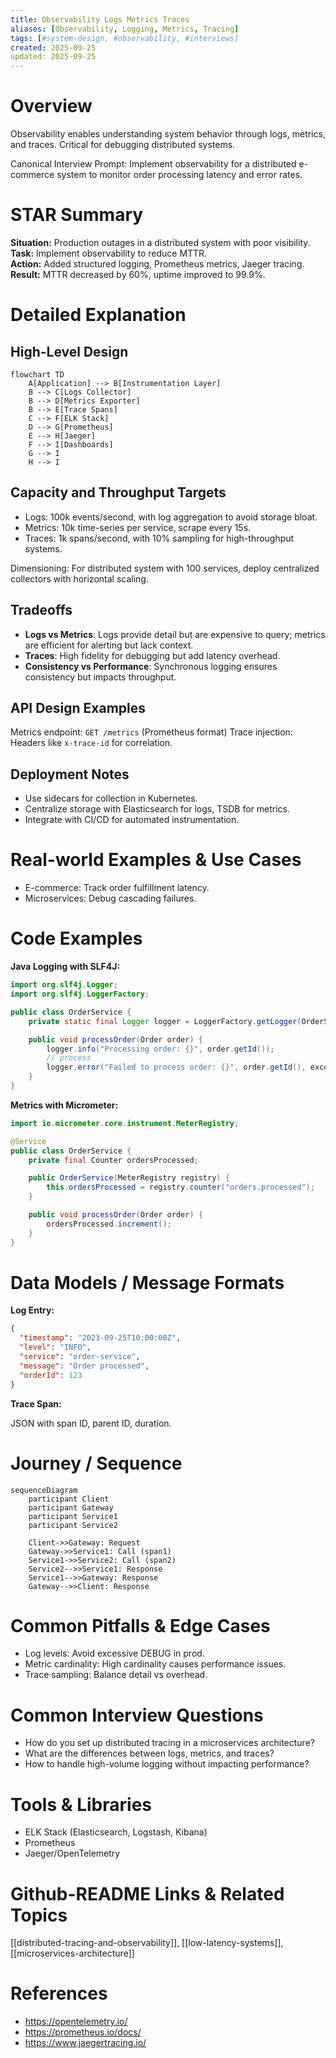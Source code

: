 ```yaml
---
title: Observability Logs Metrics Traces
aliases: [Observability, Logging, Metrics, Tracing]
tags: [#system-design, #observability, #interviews]
created: 2025-09-25
updated: 2025-09-25
---
```


# Overview

Observability enables understanding system behavior through logs, metrics, and traces. Critical for debugging distributed systems.

Canonical Interview Prompt: Implement observability for a distributed e-commerce system to monitor order processing latency and error rates.

# STAR Summary

**Situation:** Production outages in a distributed system with poor visibility.  
**Task:** Implement observability to reduce MTTR.  
**Action:** Added structured logging, Prometheus metrics, Jaeger tracing.  
**Result:** MTTR decreased by 60%, uptime improved to 99.9%.

# Detailed Explanation

## High-Level Design

```mermaid
flowchart TD
    A[Application] --> B[Instrumentation Layer]
    B --> C[Logs Collector]
    B --> D[Metrics Exporter]
    B --> E[Trace Spans]
    C --> F[ELK Stack]
    D --> G[Prometheus]
    E --> H[Jaeger]
    F --> I[Dashboards]
    G --> I
    H --> I
```

## Capacity and Throughput Targets

- Logs: 100k events/second, with log aggregation to avoid storage bloat.
- Metrics: 10k time-series per service, scrape every 15s.
- Traces: 1k spans/second, with 10% sampling for high-throughput systems.

Dimensioning: For distributed system with 100 services, deploy centralized collectors with horizontal scaling.

## Tradeoffs

- **Logs vs Metrics**: Logs provide detail but are expensive to query; metrics are efficient for alerting but lack context.
- **Traces**: High fidelity for debugging but add latency overhead.
- **Consistency vs Performance**: Synchronous logging ensures consistency but impacts throughput.

## API Design Examples

Metrics endpoint: `GET /metrics` (Prometheus format)
Trace injection: Headers like `x-trace-id` for correlation.

## Deployment Notes

- Use sidecars for collection in Kubernetes.
- Centralize storage with Elasticsearch for logs, TSDB for metrics.
- Integrate with CI/CD for automated instrumentation.

# Real-world Examples & Use Cases

- E-commerce: Track order fulfillment latency.  
- Microservices: Debug cascading failures.

# Code Examples

**Java Logging with SLF4J:**

```java
import org.slf4j.Logger;
import org.slf4j.LoggerFactory;

public class OrderService {
    private static final Logger logger = LoggerFactory.getLogger(OrderService.class);

    public void processOrder(Order order) {
        logger.info("Processing order: {}", order.getId());
        // process
        logger.error("Failed to process order: {}", order.getId(), exception);
    }
}
```

**Metrics with Micrometer:**

```java
import io.micrometer.core.instrument.MeterRegistry;

@Service
public class OrderService {
    private final Counter ordersProcessed;

    public OrderService(MeterRegistry registry) {
        this.ordersProcessed = registry.counter("orders.processed");
    }

    public void processOrder(Order order) {
        ordersProcessed.increment();
    }
}
```

# Data Models / Message Formats

**Log Entry:**

```json
{
  "timestamp": "2023-09-25T10:00:00Z",
  "level": "INFO",
  "service": "order-service",
  "message": "Order processed",
  "orderId": 123
}
```

**Trace Span:**

JSON with span ID, parent ID, duration.

# Journey / Sequence

```mermaid
sequenceDiagram
    participant Client
    participant Gateway
    participant Service1
    participant Service2

    Client->>Gateway: Request
    Gateway->>Service1: Call (span1)
    Service1->>Service2: Call (span2)
    Service2-->>Service1: Response
    Service1-->>Gateway: Response
    Gateway-->>Client: Response
```

# Common Pitfalls & Edge Cases

- Log levels: Avoid excessive DEBUG in prod.  
- Metric cardinality: High cardinality causes performance issues.  
- Trace sampling: Balance detail vs overhead.

# Common Interview Questions

- How do you set up distributed tracing in a microservices architecture?
- What are the differences between logs, metrics, and traces?
- How to handle high-volume logging without impacting performance?

# Tools & Libraries

- ELK Stack (Elasticsearch, Logstash, Kibana)  
- Prometheus  
- Jaeger/OpenTelemetry

# Github-README Links & Related Topics

[[distributed-tracing-and-observability]], [[low-latency-systems]], [[microservices-architecture]]

# References

- https://opentelemetry.io/
- https://prometheus.io/docs/
- https://www.jaegertracing.io/